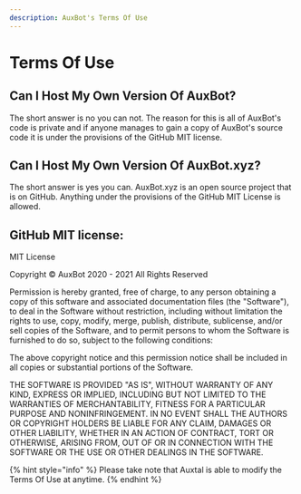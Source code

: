 ```yaml
---
description: AuxBot's Terms Of Use
---
```


# Terms Of Use

## Can I Host My Own Version Of AuxBot? <a id="can-i-host-my-own-version-of-auxbot"></a>

The short answer is no you can not. The reason for this is all of AuxBot's code is private and if anyone manages to gain a copy of AuxBot's source code it is under the provisions of the GitHub MIT license.

## Can I Host My Own Version Of AuxBot.xyz? <a id="can-i-host-my-own-version-of-auxbot-xyz"></a>

The short answer is yes you can. AuxBot.xyz is an open source project that is on GitHub. Anything under the provisions of the GitHub MIT License is allowed.

## GitHub MIT license:

MIT License

Copyright © AuxBot 2020 - 2021 All Rights Reserved

Permission is hereby granted, free of charge, to any person obtaining a copy of this software and associated documentation files \(the "Software"\), to deal in the Software without restriction, including without limitation the rights to use, copy, modify, merge, publish, distribute, sublicense, and/or sell copies of the Software, and to permit persons to whom the Software is furnished to do so, subject to the following conditions:

The above copyright notice and this permission notice shall be included in all copies or substantial portions of the Software.

THE SOFTWARE IS PROVIDED "AS IS", WITHOUT WARRANTY OF ANY KIND, EXPRESS OR IMPLIED, INCLUDING BUT NOT LIMITED TO THE WARRANTIES OF MERCHANTABILITY, FITNESS FOR A PARTICULAR PURPOSE AND NONINFRINGEMENT. IN NO EVENT SHALL THE AUTHORS OR COPYRIGHT HOLDERS BE LIABLE FOR ANY CLAIM, DAMAGES OR OTHER LIABILITY, WHETHER IN AN ACTION OF CONTRACT, TORT OR OTHERWISE, ARISING FROM, OUT OF OR IN CONNECTION WITH THE SOFTWARE OR THE USE OR OTHER DEALINGS IN THE SOFTWARE.

{% hint style="info" %}
Please take note that Auxtal is able to modify the Terms Of Use at anytime.
{% endhint %}

